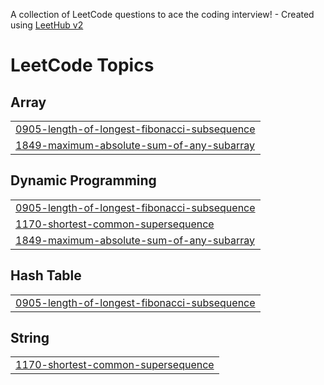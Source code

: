 A collection of LeetCode questions to ace the coding interview! - Created using [LeetHub v2](https://github.com/arunbhardwaj/LeetHub-2.0)
<!---LeetCode Topics Start-->
# LeetCode Topics
## Array
|  |
| ------- |
| [0905-length-of-longest-fibonacci-subsequence](https://github.com/Shashank164/DSA/tree/master/0905-length-of-longest-fibonacci-subsequence) |
| [1849-maximum-absolute-sum-of-any-subarray](https://github.com/Shashank164/DSA/tree/master/1849-maximum-absolute-sum-of-any-subarray) |
## Dynamic Programming
|  |
| ------- |
| [0905-length-of-longest-fibonacci-subsequence](https://github.com/Shashank164/DSA/tree/master/0905-length-of-longest-fibonacci-subsequence) |
| [1170-shortest-common-supersequence](https://github.com/Shashank164/DSA/tree/master/1170-shortest-common-supersequence) |
| [1849-maximum-absolute-sum-of-any-subarray](https://github.com/Shashank164/DSA/tree/master/1849-maximum-absolute-sum-of-any-subarray) |
## Hash Table
|  |
| ------- |
| [0905-length-of-longest-fibonacci-subsequence](https://github.com/Shashank164/DSA/tree/master/0905-length-of-longest-fibonacci-subsequence) |
## String
|  |
| ------- |
| [1170-shortest-common-supersequence](https://github.com/Shashank164/DSA/tree/master/1170-shortest-common-supersequence) |
<!---LeetCode Topics End-->